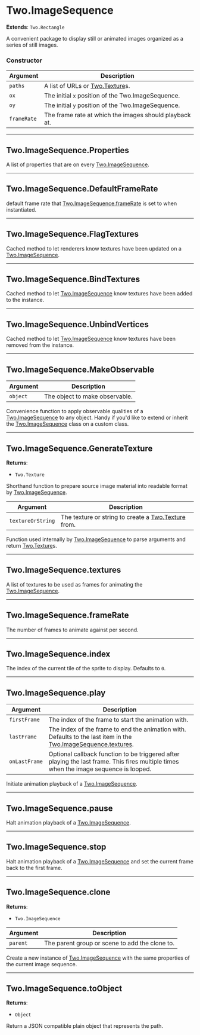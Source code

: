 # Two.ImageSequence


__Extends__: `Two.Rectangle`


A convenient package to display still or animated images organized as a series of still images.


### Constructor


| Argument | Description |
| ---- | ----------- |
| `paths` | A list of URLs or [Two.Texture](/documentation/texture)s. |
| `ox` | The initial `x` position of the Two.ImageSequence. |
| `oy` | The initial `y` position of the Two.ImageSequence. |
| `frameRate` | The frame rate at which the images should playback at. |



---

<div class="static ">

## Two.ImageSequence.Properties








A list of properties that are on every [Two.ImageSequence](/documentation/imagesequence).









</div>



---

<div class="static ">

## Two.ImageSequence.DefaultFrameRate








default frame rate that [Two.ImageSequence.frameRate](/documentation/imagesequence#two-imagesequence-framerate) is set to when instantiated.









</div>



---

<div class="static ">

## Two.ImageSequence.FlagTextures












Cached method to let renderers know textures have been updated on a [Two.ImageSequence](/documentation/imagesequence).



</div>



---

<div class="static ">

## Two.ImageSequence.BindTextures












Cached method to let [Two.ImageSequence](/documentation/imagesequence) know textures have been added to the instance.



</div>



---

<div class="static ">

## Two.ImageSequence.UnbindVertices












Cached method to let [Two.ImageSequence](/documentation/imagesequence) know textures have been removed from the instance.



</div>



---

<div class="static ">

## Two.ImageSequence.MakeObservable










| Argument | Description |
| ---- | ----------- |
| `object` | The object to make observable. |


Convenience function to apply observable qualities of a [Two.ImageSequence](/documentation/imagesequence) to any object. Handy if you'd like to extend or inherit the [Two.ImageSequence](/documentation/imagesequence) class on a custom class.



</div>



---

<div class="static ">

## Two.ImageSequence.GenerateTexture




__Returns__:



+ `Two.Texture`









Shorthand function to prepare source image material into readable format by [Two.ImageSequence](/documentation/imagesequence).



| Argument | Description |
| ---- | ----------- |
| `textureOrString` | The texture or string to create a [Two.Texture](/documentation/texture) from. |


Function used internally by [Two.ImageSequence](/documentation/imagesequence) to parse arguments and return [Two.Texture](/documentation/texture)s.



</div>



---

<div class="instance ">

## Two.ImageSequence.textures








A list of textures to be used as frames for animating the [Two.ImageSequence](/documentation/imagesequence).









</div>



---

<div class="instance ">

## Two.ImageSequence.frameRate








The number of frames to animate against per second.









</div>



---

<div class="instance ">

## Two.ImageSequence.index








The index of the current tile of the sprite to display. Defaults to `0`.









</div>



---

<div class="instance ">

## Two.ImageSequence.play










| Argument | Description |
| ---- | ----------- |
| `firstFrame` | The index of the frame to start the animation with. |
| `lastFrame` | The index of the frame to end the animation with. Defaults to the last item in the [Two.ImageSequence.textures](/documentation/imagesequence#two-imagesequence-textures). |
| `onLastFrame` | Optional callback function to be triggered after playing the last frame. This fires multiple times when the image sequence is looped. |


Initiate animation playback of a [Two.ImageSequence](/documentation/imagesequence).



</div>



---

<div class="instance ">

## Two.ImageSequence.pause












Halt animation playback of a [Two.ImageSequence](/documentation/imagesequence).



</div>



---

<div class="instance ">

## Two.ImageSequence.stop












Halt animation playback of a [Two.ImageSequence](/documentation/imagesequence) and set the current frame back to the first frame.



</div>



---

<div class="instance ">

## Two.ImageSequence.clone




__Returns__:



+ `Two.ImageSequence`











| Argument | Description |
| ---- | ----------- |
| `parent` | The parent group or scene to add the clone to. |


Create a new instance of [Two.ImageSequence](/documentation/imagesequence) with the same properties of the current image sequence.



</div>



---

<div class="instance ">

## Two.ImageSequence.toObject




__Returns__:



+ `Object`













Return a JSON compatible plain object that represents the path.



</div>


